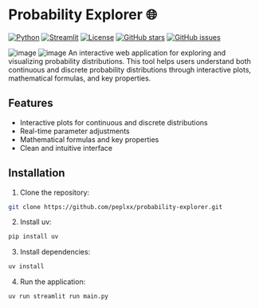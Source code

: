 # Probability Explorer 🌐
[![Python](https://img.shields.io/badge/python-3.8%2B-blue.svg)](https://www.python.org/downloads/)
[![Streamlit](https://img.shields.io/badge/Streamlit-1.28.0-FF4B4B.svg)](https://streamlit.io)
[![License](https://img.shields.io/badge/License-MIT-green.svg)](https://opensource.org/licenses/MIT)
[![GitHub stars](https://img.shields.io/github/stars/peplxx/probability-explorer.svg)](https://github.com/peplxx/probability-explorer/stargazers)
[![GitHub issues](https://img.shields.io/github/issues/peplxx/probability-explorer.svg)](https://github.com/peplxx/probability-explorer/issues)

![image](https://github.com/user-attachments/assets/ecc61f1d-7cf8-4b89-a1b4-95e6b57f8fe5)
![image](https://github.com/user-attachments/assets/bc4487dd-a9a6-4938-901e-c5d8702e9ee0)
An interactive web application for exploring and visualizing probability distributions. This tool helps users understand both continuous and discrete probability distributions through interactive plots, mathematical formulas, and key properties.

## Features

- Interactive plots for continuous and discrete distributions
- Real-time parameter adjustments
- Mathematical formulas and key properties
- Clean and intuitive interface

## Installation

1. Clone the repository:

```bash
git clone https://github.com/peplxx/probability-explorer.git
```
2. Install uv:

```bash
pip install uv
```

3. Install dependencies:

```bash
uv install
```

4. Run the application:

```bash
uv run streamlit run main.py
```
